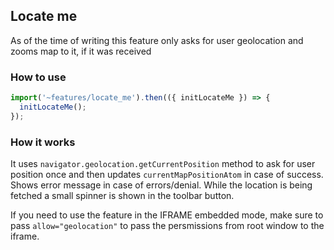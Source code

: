 ## Locate me

As of the time of writing this feature only asks for user geolocation and zooms map to it, if it was received

### How to use

```ts
import('~features/locate_me').then(({ initLocateMe }) => {
  initLocateMe();
});
```

### How it works

It uses `navigator.geolocation.getCurrentPosition` method to ask for user position once and then updates `currentMapPositionAtom` in case of success. Shows error message in case of errors/denial. While the location is being fetched a small spinner is shown in the toolbar button.

If you need to use the feature in the IFRAME embedded mode, make sure to pass `allow="geolocation"` to pass the persmissions from root window to the iframe.
